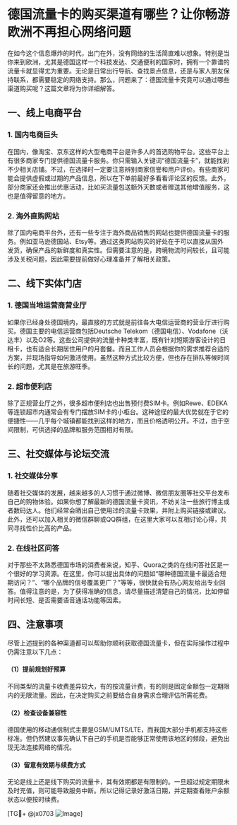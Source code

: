 # 德国流量卡的购买渠道有哪些？让你畅游欧洲不再担心网络问题

在如今这个信息爆炸的时代，出门在外，没有网络的生活简直难以想象。特别是当你来到欧洲，尤其是德国这样一个科技发达、交通便利的国家时，拥有一个靠谱的流量卡就显得尤为重要。无论是日常出行导航、查找景点信息，还是与家人朋友保持联系，都需要稳定的网络支持。那么，问题来了：德国流量卡究竟可以通过哪些渠道购买呢？这篇文章将为你详细解答。

## 一、线上电商平台

### 1. 国内电商巨头

在国内，像淘宝、京东这样的大型电商平台是许多人的首选购物平台。这些平台上有很多商家专门提供德国流量卡服务。你只需输入关键词“德国流量卡”，就能找到不少相关店铺。不过，在选择时一定要注意辨别商家信誉和用户评价。有些商家可能会提供虚假或过期的产品信息，所以在下单前最好多看看评论区的反馈。此外，部分商家还会推出优惠活动，比如买流量包送额外天数或者赠送其他增值服务，这也是值得留意的地方。

### 2. 海外直购网站

除了国内电商平台外，还有一些专注于海外商品销售的网站也提供德国流量卡的服务。例如亚马逊德国站、Etsy等。通过这类网站购买的好处在于可以直接从国外发货，确保产品的新鲜度和真实性。但需要注意的是，跨境物流时间较长，且可能涉及关税问题，因此需要提前做好心理准备并了解相关政策。

## 二、线下实体门店

### 1. 德国当地运营商营业厅

如果你已经身处德国境内，最直接的方式就是前往各大电信运营商的营业厅进行购买。德国主要的电信运营商包括Deutsche Telekom（德国电信）、Vodafone（沃达丰）以及O2等。这些公司提供的流量卡种类丰富，既有针对短期游客设计的日租卡，也有适合长期居住用户的月套餐。而且工作人员会根据你的需求推荐合适的方案，并现场指导如何激活使用。虽然这种方式比较方便，但也存在排队等候时间长的问题，尤其是在旅游旺季。

### 2. 超市便利店

除了正规营业厅之外，很多超市便利店也出售预付费SIM卡。例如Rewe、EDEKA等连锁超市内通常会有专门摆放SIM卡的小柜台。这种途径的最大优势就在于它的便捷性——几乎每个城镇都能找到这样的地方，而且价格透明公开。不过，由于空间限制，可供选择的品牌和服务范围相对有限。

## 三、社交媒体与论坛交流

### 1. 社交媒体分享

随着社交媒体的发展，越来越多的人习惯于通过微博、微信朋友圈等社交平台发布自己的购物体验。如果你想了解最新的德国流量卡资讯，不妨关注一些旅行博主或者数码达人。他们经常会晒出自己使用过的流量卡效果，并附上购买链接或建议。此外，还可以加入相关的微信群聊或QQ群组，在这里大家可以互相讨论心得，共同寻找性价比高的产品。

### 2. 在线社区问答

对于那些不太熟悉德国市场的消费者来说，知乎、Quora之类的在线问答社区是一个很好的学习资源。在这里，你可以提出具体的问题如“哪种德国流量卡最适合短期访问？”、“哪个品牌的信号覆盖更广？”等等，很快就会有热心网友给出专业回答。值得注意的是，为了获得准确的信息，请尽量描述清楚自己的情况，比如停留时间长短、是否需要语音通话功能等因素。

## 四、注意事项

尽管上述提到的各种渠道都可以帮助你顺利获取德国流量卡，但在实际操作过程中仍需注意以下几点：

#### （1）提前规划好预算
不同类型的流量卡收费差异较大，有的按流量计费，有的则是固定金额包一定期限内的无限流量。因此，在决定购买之前要结合自身需求合理评估所需花费。

#### （2）检查设备兼容性
德国使用的移动通信制式主要是GSM/UMTS/LTE，而我国大部分手机都支持这些标准。但仍然建议事先确认下自己的手机是否能够正常使用该地区的频段，避免出现无法连接网络的情况。

#### （3）留意有效期与续费方式
无论是线上还是线下购买的流量卡，其有效期都是有限制的。一旦超过规定期限未及时充值，则可能导致服务中断。所以记得记录好激活日期，并定期查看账户余额状态以便按时续费。

[TG💪+ @jx0703 ![Image](https://github.com/user-attachments/assets/dbca1d08-cadb-493c-b0ec-ad6f7a83f270)]